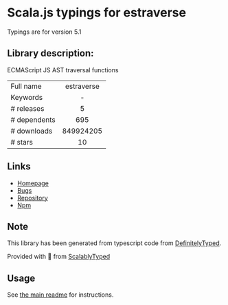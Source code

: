 
# Scala.js typings for estraverse

Typings are for version 5.1

## Library description:
ECMAScript JS AST traversal functions

|                    |                 |
| ------------------ | :-------------: |
| Full name          | estraverse |
| Keywords           | - |
| # releases         | 5 |
| # dependents       | 695 |
| # downloads        | 849924205 |
| # stars            | 10 |

## Links
- [Homepage](https://github.com/estools/estraverse)
- [Bugs](https://github.com/estools/estraverse/issues)
- [Repository](https://github.com/estools/estraverse)
- [Npm](https://www.npmjs.com/package/estraverse)
    


## Note
This library has been generated from typescript code from [DefinitelyTyped](https://definitelytyped.org).

Provided with :purple_heart: from [ScalablyTyped](https://github.com/oyvindberg/ScalablyTyped)

## Usage
See [the main readme](../../readme.md) for instructions.


